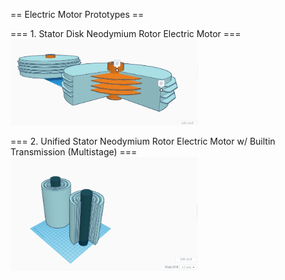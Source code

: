 
== Electric Motor Prototypes ==

=== 1. Stator Disk Neodymium Rotor Electric Motor ===
<img src="IMG/001.png" width=300px>

=== 2. Unified Stator Neodymium Rotor Electric Motor w/ Builtin Transmission (Multistage) ===
<img src="IMG/002.png" width=300px>

